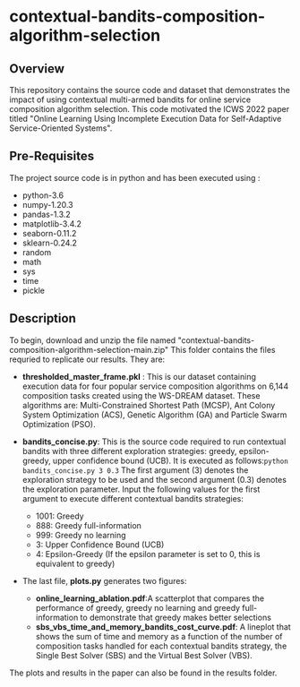 # contextual-bandits-composition-algorithm-selection

## Overview
This repository contains the source code and dataset that demonstrates the impact of using contextual multi-armed bandits for online service composition algorithm selection. This code motivated the ICWS 2022 paper titled "Online Learning Using Incomplete Execution Data for Self-Adaptive Service-Oriented Systems".

## Pre-Requisites

The project source code is in python and has been executed using :

- python-3.6
- numpy-1.20.3
- pandas-1.3.2
- matplotlib-3.4.2
- seaborn-0.11.2
- sklearn-0.24.2
- random
- math
- sys
- time
- pickle

## Description
To begin, download and unzip the file named "contextual-bandits-composition-algorithm-selection-main.zip"
This folder contains the files requried to replicate our results. They are:

- **thresholded_master_frame.pkl** : This is our dataset containing execution data for four popular service composition algorithms on 6,144 composition tasks created using the WS-DREAM dataset. These algorithms are: Multi-Constrained Shortest Path (MCSP), Ant Colony System Optimization (ACS), Genetic Algorithm (GA) and Particle Swarm Optimization (PSO).

- **bandits_concise.py**: This is the source code required to run contextual bandits with three different exploration strategies: greedy, epsilon-greedy, upper confidence bound (UCB). It is executed as follows:```python bandits_concise.py 3 0.3``` The first argument (3) denotes the exploration strategy to be used and the second argument (0.3) denotes the exploration parameter. Input the following values for the first argument to execute different contextual bandits strategies:
  - 1001: Greedy
  - 888: Greedy full-information
  - 999: Greedy no learning
  - 3: Upper Confidence Bound (UCB)
  - 4: Epsilon-Greedy (If the epsilon parameter is set to 0, this is equivalent to greedy)

- The last file, **plots.py** generates two figures:
  - **online_learning_ablation.pdf**:A scatterplot that compares the performance of greedy, greedy no learning and greedy full-information to demonstrate that greedy makes better selections
  - **sbs_vbs_time_and_memory_bandits_cost_curve.pdf**: A lineplot that shows the sum of time and memory as a function of the number of composition tasks handled for each contextual bandits strategy, the Single Best Solver (SBS) and the Virtual Best Solver (VBS).

The plots and results in the paper can also be found in the results folder.
